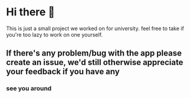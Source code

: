 # Hi there 👋
This is just a small project we worked on for university. feel free to take if you're too lazy to work on one yourself. 

## If there's any problem/bug with the app please create an issue, we'd still otherwise appreciate your feedback if you have any 
### see you around


